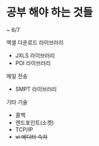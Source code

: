 # 공부 해야 하는 것들

~ 6/7



엑셀 다운로드 라이브러리

- JXLS 라이브러리
- POI 라이브러리

메일 전송

- SMPT 라이브러리



기타 기술

- 콜백
- 엔드포인트(소켓)
- TCP/IP
- ~~vi 에디터 숙지~~

